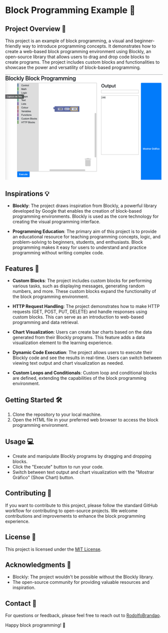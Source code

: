 # Block Programming Example 🧩

## Project Overview 🚀
This project is an example of block programming, a visual and beginner-friendly way to introduce programming concepts. It demonstrates how to create a web-based block programming environment using Blockly, an open-source library that allows users to drag and drop code blocks to create programs. The project includes custom blocks and functionalities to showcase the power and versatility of block-based programming.

![Screenshot](https://github.com/RodolfoBrandaoOficial/BlocklyProgramming/blob/main/screenshot.png)


## Inspirations 💡
- **Blockly**: The project draws inspiration from Blockly, a powerful library developed by Google that enables the creation of block-based programming environments. Blockly is used as the core technology for creating the visual programming interface.

- **Programming Education**: The primary aim of this project is to provide an educational resource for teaching programming concepts, logic, and problem-solving to beginners, students, and enthusiasts. Block programming makes it easy for users to understand and practice programming without writing complex code.

## Features 🌟
- **Custom Blocks**: The project includes custom blocks for performing various tasks, such as displaying messages, generating random numbers, and more. These custom blocks expand the functionality of the block programming environment.

- **HTTP Request Handling**: The project demonstrates how to make HTTP requests (GET, POST, PUT, DELETE) and handle responses using custom blocks. This can serve as an introduction to web-based programming and data retrieval.

- **Chart Visualization**: Users can create bar charts based on the data generated from their Blockly programs. This feature adds a data visualization element to the learning experience.

- **Dynamic Code Execution**: The project allows users to execute their Blockly code and see the results in real-time. Users can switch between viewing text output and chart visualization as needed.

- **Custom Loops and Conditionals**: Custom loop and conditional blocks are defined, extending the capabilities of the block programming environment.

## Getting Started 🛠️
1. Clone the repository to your local machine.
2. Open the HTML file in your preferred web browser to access the block programming environment.

## Usage 💻
- Create and manipulate Blockly programs by dragging and dropping blocks.
- Click the "Execute" button to run your code.
- Switch between text output and chart visualization with the "Mostrar Gráfico" (Show Chart) button.

## Contributing 🤝
If you want to contribute to this project, please follow the standard GitHub workflow for contributing to open-source projects. We welcome contributions and improvements to enhance the block programming experience.

## License 📝
This project is licensed under the [MIT License](LICENSE).

## Acknowledgments 🙏
- Blockly: The project wouldn't be possible without the Blockly library.
- The open-source community for providing valuable resources and inspiration.

## Contact 📧
For questions or feedback, please feel free to reach out to [RodolfoBrandao](mailto:rodolfo@rodolfobrandao.com.br).

Happy block programming! 🎉
